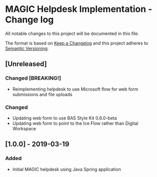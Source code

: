 # MAGIC Helpdesk Implementation - Change log

All notable changes to this project will be documented in this file.

The format is based on [Keep a Changelog](http://keepachangelog.com/en/1.0.0/)
and this project adheres to [Semantic Versioning](http://semver.org/spec/v2.0.0.html).

## [Unreleased]

### Changed [BREAKING!]

* Reimplementing helpdesk to use Microsoft flow for web form submissions and file uploads

### Changed

* Updating web form to use BAS Style Kit 0.6.0-beta
* Updating web form to point to the Ice Flow rather than Digital Workspace

## [1.0.0] - 2019-03-19

### Added

* Initial MAGIC helpdesk using Java Spring application
